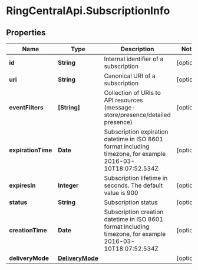 # RingCentralApi.SubscriptionInfo

## Properties
Name | Type | Description | Notes
------------ | ------------- | ------------- | -------------
**id** | **String** | Internal identifier of a subscription | [optional] 
**uri** | **String** | Canonical URI of a subscription | [optional] 
**eventFilters** | **[String]** | Collection of URIs to API resources (message-store/presence/detailed presence) | [optional] 
**expirationTime** | **Date** | Subscription expiration datetime in ISO 8601 format including timezone, for example 2016-03-10T18:07:52.534Z | [optional] 
**expiresIn** | **Integer** | Subscription lifetime in seconds. The default value is 900 | [optional] 
**status** | **String** | Subscription status | [optional] 
**creationTime** | **Date** | Subscription creation datetime in ISO 8601 format including timezone, for example 2016-03-10T18:07:52.534Z | [optional] 
**deliveryMode** | [**DeliveryMode**](DeliveryMode.md) |  | [optional] 


